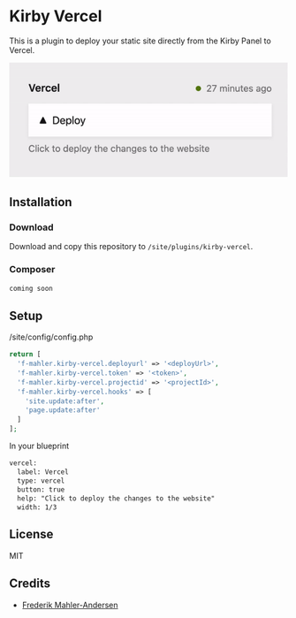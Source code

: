 # Kirby Vercel

This is a plugin to deploy your static site directly from the Kirby Panel to Vercel.

![](kirby-vercel.gif)


## Installation

### Download

Download and copy this repository to `/site/plugins/kirby-vercel`.

### Composer

```
coming soon
```

## Setup

/site/config/config.php

```php
return [
  'f-mahler.kirby-vercel.deployurl' => '<deployUrl>',
  'f-mahler.kirby-vercel.token' => '<token>',
  'f-mahler.kirby-vercel.projectid' => '<projectId>',
  'f-mahler.kirby-vercel.hooks' => [
    'site.update:after',
    'page.update:after'
  ]
];

```

In your blueprint

```
vercel:
  label: Vercel
  type: vercel
  button: true
  help: "Click to deploy the changes to the website"
  width: 1/3
```

## License

MIT

## Credits

- [Frederik Mahler-Andersen](https://github.com/f-mahler)
